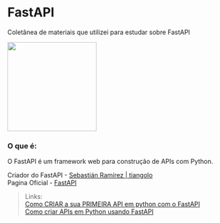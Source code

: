 # FastAPI
Coletânea de materiais que utilizei para estudar sobre FastAPI

<img src="https://fastapi.tiangolo.com/img/logo-margin/logo-teal.png" width=200px>

<h3>O que é:</h3>
<p>O FastAPI é um framework web para construção de APIs com Python. 

Criador do FastAPI - <a href="https://github.com/tiangolo">Sebastián Ramírez | tiangolo</a><br>
Pagina Oficial - <a href="https://fastapi.tiangolo.com/pt/"> FastAPI </a>

> Links:<br>
<a href="https://medium.com/data-hackers/como-criar-a-sua-primeira-api-em-python-com-o-fastapi-50b1d7f5bb6d">Como CRIAR a sua PRIMEIRA API em python com o FastAPI</a><br>
<a href="https://www.alura.com.br/artigos/como-criar-apis-python-usando-fastapi">Como criar APIs em Python usando FastAPI</a><br>
<a href=""></a>
<a href=""></a>
<a href=""></a>
